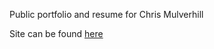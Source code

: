 Public portfolio and resume for Chris Mulverhill

Site can be found [here]((https://chrismulverhill.github.io/portfolio/))
